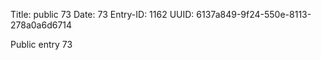 Title: public 73
Date: 73
Entry-ID: 1162
UUID: 6137a849-9f24-550e-8113-278a0a6d6714

Public entry 73
